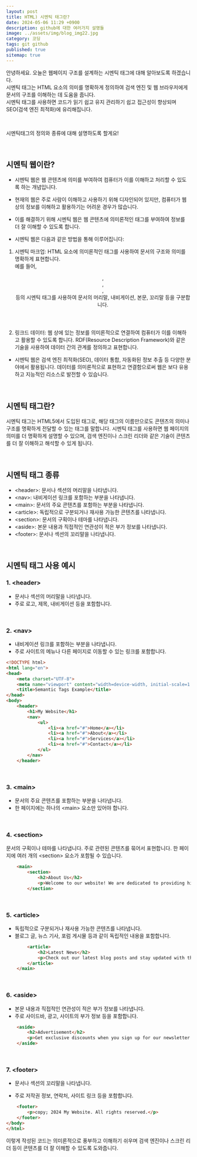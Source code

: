 ```yaml
---
layout: post
title: HTML) 시멘틱 태그란?
date: 2024-05-06 11:29 +0900
description: github에 대한 여러가지 설명들
image: ../assets/img/blog_img22.jpg
category: 코딩
tags: git github
published: true
sitemap: true
---
```


안녕하세요. 오늘은 웹페이지 구조를 설계하는 시멘틱 태그에 대해 알아보도록 하겠습니다.      
시멘틱 태그는 HTML 요소의 의미를 명확하게 정의하여 검색 엔진 및 웹 브라우저에게 문서의 구조를 이해하는 데 도움을 줍니다.     
시멘틱 태그를 사용하면 코드가 읽기 쉽고 유지 관리하기 쉽고 접근성이 향상되며 SEO(검색 엔진 최적화)에 유리해집니다.   

<br>

시멘틱태그의 정의와 종류에 대해 설명하도록 할게요!

<br>

## 시멘틱 웹이란?
- 시멘틱 웹은 웹 콘텐츠에 의미를 부여하여 컴퓨터가 이를 이해하고 처리할 수 있도록 하는 개념입니다.
- 현재의 웹은 주로 사람이 이해하고 사용하기 위해 디자인되어 있지만, 컴퓨터가 웹상의 정보를 이해하고 활용하기는 어려운 경우가 많습니다. 
- 이를 해결하기 위해 시멘틱 웹은 웹 콘텐츠에 의미론적인 태그를 부여하여 정보를 더 잘 이해할 수 있도록 합니다.   

- 시멘틱 웹은 다음과 같은 방법을 통해 이루어집니다:   

1. 시멘틱 마크업: HTML 요소에 의미론적인 태그를 사용하여 문서의 구조와 의미를 명확하게 표현합니다.    
예를 들어, <header>, <nav>, <article>, <footer> 등의 시멘틱 태그를 사용하여 문서의 머리말, 내비게이션, 본문, 꼬리말 등을 구분합니다.

2. 링크드 데이터: 웹 상에 있는 정보를 의미론적으로 연결하여 컴퓨터가 이를 이해하고 활용할 수 있도록 합니다. RDF(Resource Description Framework)와 같은 기술을 사용하여 데이터 간의 관계를 정의하고 표현합니다.

- 시멘틱 웹은 검색 엔진 최적화(SEO), 데이터 통합, 자동화된 정보 추출 등 다양한 분야에서 활용됩니다. 데이터를 의미론적으로 표현하고 연결함으로써 웹은 보다 유용하고 지능적인 리소스로 발전할 수 있습니다.

<br>

## 시멘틱 태그란?
시멘틱 태그는 HTML5에서 도입된 태그로, 해당 태그의 이름만으로도 콘텐츠의 의미나 구조를 명확하게 전달할 수 있는 태그를 말합니다. 시멘틱 태그를 사용하면 웹 페이지의 의미를 더 명확하게 설명할 수 있으며, 검색 엔진이나 스크린 리더와 같은 기술이 콘텐츠를 더 잘 이해하고 해석할 수 있게 됩니다.

<br>

## 시멘틱 태그 종류
- &lt;header&gt;: 문서나 섹션의 머리말을 나타냅니다.
- &lt;nav&gt;: 내비게이션 링크를 포함하는 부분을 나타냅니다.
- &lt;main&gt;: 문서의 주요 콘텐츠를 포함하는 부분을 나타냅니다.
- &lt;article&gt;: 독립적으로 구분되거나 재사용 가능한 콘텐츠를 나타냅니다.
- &lt;section&gt;: 문서의 구획이나 테마를 나타냅니다.
- &lt;aside&gt;: 본문 내용과 직접적인 연관성이 적은 부가 정보를 나타냅니다.
- &lt;footer&gt;: 문서나 섹션의 꼬리말을 나타냅니다.

<br>

## 시멘틱 태그 사용 예시

### 1. &lt;header&gt;
- 문서나 섹션의 머리말을 나타냅니다.
- 주로 로고, 제목, 내비게이션 등을 포함합니다.

<br>

### 2. &lt;nav&gt;
- 내비게이션 링크를 포함하는 부분을 나타냅니다.
- 주로 사이트의 메뉴나 다른 페이지로 이동할 수 있는 링크를 포함합니다.

````html
<!DOCTYPE html>
<html lang="en">
<head>
    <meta charset="UTF-8">
    <meta name="viewport" content="width=device-width, initial-scale=1.0">
    <title>Semantic Tags Example</title>
</head>
<body>
    <header>
        <h1>My Website</h1>
        <nav>
            <ul>
                <li><a href="#">Home</a></li>
                <li><a href="#">About</a></li>
                <li><a href="#">Services</a></li>
                <li><a href="#">Contact</a></li>
            </ul>
        </nav>
    </header>
````

<br>

### 3. &lt;main&gt;
- 문서의 주요 콘텐츠를 포함하는 부분을 나타냅니다.
- 한 페이지에는 하나의 &lt;main&gt; 요소만 있어야 합니다.

<br>

### 4. &lt;section&gt;
문서의 구획이나 테마를 나타냅니다.
주로 관련된 콘텐츠를 묶어서 표현합니다. 한 페이지에 여러 개의 &lt;section&gt; 요소가 포함될 수 있습니다.

````html
    <main>
        <section>
            <h2>About Us</h2>
            <p>Welcome to our website! We are dedicated to providing high-quality services to our customers.</p>
        </section>
````

<br>

### 5. &lt;article&gt;
- 독립적으로 구분되거나 재사용 가능한 콘텐츠를 나타냅니다.
- 블로그 글, 뉴스 기사, 포럼 게시물 등과 같이 독립적인 내용을 포함합니다.
````html
        <article>
            <h2>Latest News</h2>
            <p>Check out our latest blog posts and stay updated with the latest news in our industry.</p>
        </article>
    </main>
````

<br>


### 6. &lt;aside&gt;
- 본문 내용과 직접적인 연관성이 적은 부가 정보를 나타냅니다.
- 주로 사이드바, 광고, 사이트의 부가 정보 등을 포함합니다.
````html
    <aside>
        <h2>Advertisement</h2>
        <p>Get exclusive discounts when you sign up for our newsletter!</p>
    </aside>
````

<br>

### 7. &lt;footer&gt;
- 문서나 섹션의 꼬리말을 나타냅니다.

- 주로 저작권 정보, 연락처, 사이트 링크 등을 포함합니다.

````html
    <footer>
        <p>copy; 2024 My Website. All rights reserved.</p>
    </footer>
</body>
</html>
````
이렇게 작성된 코드는 의미론적으로 풍부하고 이해하기 쉬우며 검색 엔진이나 스크린 리더 등이 콘텐츠를 더 잘 이해할 수 있도록 도와줍니다.
